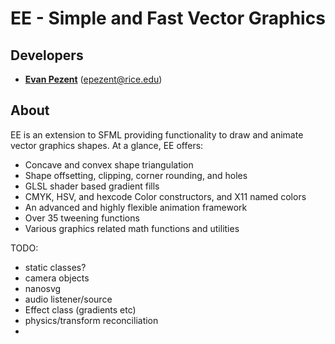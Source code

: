 # EE - Simple and Fast Vector Graphics

## Developers

- **[Evan Pezent](http://evanpezent.com)** (epezent@rice.edu)

## About

EE is an extension to SFML providing functionality to draw and animate vector graphics shapes. At a glance, EE offers:

- Concave and convex shape triangulation
- Shape offsetting, clipping, corner rounding, and holes
- GLSL shader based gradient fills
- CMYK, HSV, and hexcode Color constructors, and X11 named colors
- An advanced and highly flexible animation framework
- Over 35 tweening functions
- Various graphics related math functions and utilities

TODO:

- static classes?
- camera objects
- nanosvg
- audio listener/source
- Effect class (gradients etc)
- physics/transform reconciliation
- 

